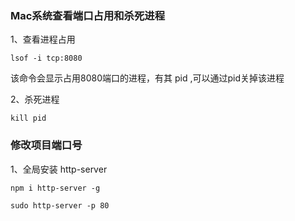 ### Mac系统查看端口占用和杀死进程

1、查看进程占用
```
lsof -i tcp:8080 

```
该命令会显示占用8080端口的进程，有其 pid ,可以通过pid关掉该进程

2、杀死进程 
```
kill pid
`````

### 修改项目端口号
1、全局安装 http-server
```
npm i http-server -g

sudo http-server -p 80
```

